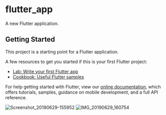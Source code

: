 # flutter_app

A new Flutter application.

## Getting Started

This project is a starting point for a Flutter application.

A few resources to get you started if this is your first Flutter project:

- [Lab: Write your first Flutter app](https://flutter.dev/docs/get-started/codelab)
- [Cookbook: Useful Flutter samples](https://flutter.dev/docs/cookbook)

For help getting started with Flutter, view our 
[online documentation](https://flutter.dev/docs), which offers tutorials, 
samples, guidance on mobile development, and a full API reference.



![Screenshot_20190629-155952](https://user-images.githubusercontent.com/52051877/60385413-8352c880-9aa6-11e9-9ee4-4d8f3e797435.jpg)
![IMG_20190629_160754](https://user-images.githubusercontent.com/52051877/60385409-7e8e1480-9aa6-11e9-953b-80470bd32c9f.jpg)
